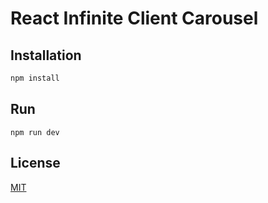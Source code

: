 # React Infinite Client Carousel


## Installation
```bash
npm install
```

## Run
```
npm run dev
```

## License
[MIT](https://choosealicense.com/licenses/mit/)
